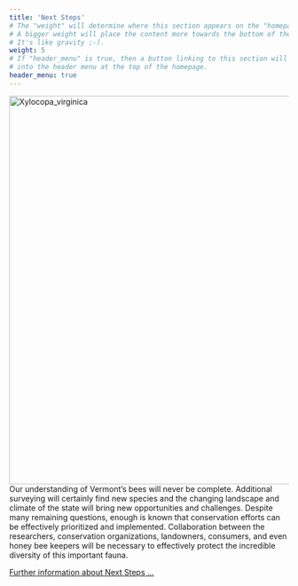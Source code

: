 ```yaml
---
title: 'Next Steps'
# The "weight" will determine where this section appears on the "homepage".
# A bigger weight will place the content more towards the bottom of the page.
# It's like gravity ;-).
weight: 5
# If "header_menu" is true, then a button linking to this section will be placed
# into the header menu at the top of the homepage.
header_menu: true
---
```


<div class="doubleColumn">
<div>
<img src="images/Xylocopa virginica.jpg" alt="Xylocopa_virginica" style="margin: 0px height: 700px; width: 700px">
</div>
<div>
Our understanding of Vermont’s bees will never be complete. Additional surveying will certainly find new species and the changing landscape and climate of the state will bring new opportunities and challenges. Despite many remaining questions, enough is known that conservation efforts can be effectively prioritized and implemented. Collaboration between the researchers, conservation organizations, landowners, consumers, and even honey bee keepers will be necessary to effectively protect the incredible diversity of this important fauna. 

<a href="https://github.com/VtEcostudies/SoBees_Next_Steps.git">Further information about Next Steps ...</a>
</div>
</div>